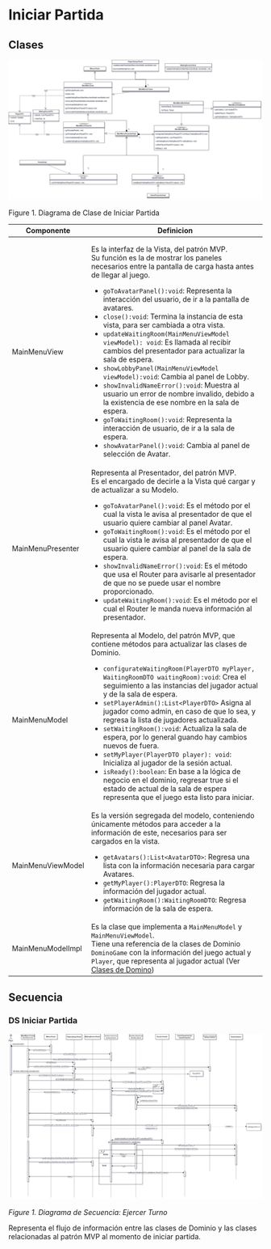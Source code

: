 # Iniciar Partida

## Clases

![Figure1](/docs/imgs/CD_iniciar_partida.png)

Figure 1. Diagrama de Clase de Iniciar Partida

| Componente        | Definicion                                                                                                                                                                                                                                                                                                                                                                                                                                                                                                                                                                                                                                                                                                                                                                                                                                                                                                                                                 |
| ----------------- | ---------------------------------------------------------------------------------------------------------------------------------------------------------------------------------------------------------------------------------------------------------------------------------------------------------------------------------------------------------------------------------------------------------------------------------------------------------------------------------------------------------------------------------------------------------------------------------------------------------------------------------------------------------------------------------------------------------------------------------------------------------------------------------------------------------------------------------------------------------------------------------------------------------------------------------------------------------- |
| MainMenuView      | <p>Es la interfaz de la Vista, del patrón MVP. <br>Su función es la de mostrar los paneles necesarios entre la pantalla de carga hasta antes de llegar al juego.</p><ul><li>`goToAvatarPanel():void`: Representa la interacción del usuario, de ir a la pantalla de avatares.</li><li>`close():void`: Termina la instancia de esta vista,  para ser cambiada a otra vista.</li><li>`updateWaitingRoom(MainMenuViewModel viewModel): void`: Es llamada al recibir cambios del presentador para actualizar la sala de espera.</li><li>`showLobbyPanel(MainMenuViewModel viewModel):void`: Cambia al panel de Lobby.</li><li>`showInvalidNameError():void`: Muestra al usuario un error de nombre invalido, debido a la existencia de ese nombre en la sala de espera.</li><li>`goToWaitingRoom():void`: Representa la interacción de usuario, de ir a la sala de espera.</li><li>`showAvatarPanel():void`: Cambia al panel de selección de Avatar.</li></ul> |
| MainMenuPresenter | Representa al Presentador, del patrón MVP. <br> Es el encargado de decirle a la Vista qué cargar y de actualizar a su Modelo. <ul><li>`goToAvatarPanel():void`: Es el método por el cual la vista le avisa al presentador de que el usuario quiere cambiar al panel Avatar.</li><li>`goToWaitingRoom():void`: Es el método por el cual la vista le avisa al presentador de que el usuario quiere cambiar al panel de la sala de espera.</li><li>`showInvalidNameError():void`: Es el método que usa el Router para avisarle al presentador de que no se puede usar el nombre proporcionado.</li><li>`updateWaitingRoom():void`: Es el método por el cual el Router le manda nueva información al presentador. </li></ul>                                                                                                                                                                                                                                   |
| MainMenuModel     | Representa al Modelo, del patrón MVP, que contiene métodos para actualizar las clases de Dominio.  <ul><li>`configurateWaitingRoom(PlayerDTO myPlayer, WaitingRoomDTO waitingRoom):void`: Crea el seguimiento a las instancias del jugador actual y de la sala de espera.</li><li>`setPlayerAdmin():List<PlayerDTO>` Asigna al jugador como admin, en caso de que lo sea, y regresa la lista de jugadores actualizada.</li><li>`setWaitingRoom():void`: Actualiza la sala de espera, por lo general guando hay cambios nuevos de fuera.</li><li>`setMyPlayer(PlayerDTO player): void`: Inicializa al jugador de la sesión actual.</li><li>`isReady():boolean`: En base a la lógica de negocio en el dominio, regresar true si el estado de actual de la sala de espera representa que el juego esta listo para iniciar.</li></ul>                                                                                                                          |
| MainMenuViewModel | Es la versión segregada del modelo, conteniendo únicamente métodos para acceder a la información de este, necesarios para ser cargados en la vista. <ul><li>`getAvatars():List<AvatarDTO>`: Regresa una lista con la información necesaria para cargar Avatares.</li><li>`getMyPlayer():PlayerDTO`: Regresa la información del jugador actual.</li><li>`getWaitingRoom():WaitingRoomDTO`: Regresa información de la sala de espera.</li></ul>                                                                                                                                                                                                                                                                                                                                                                                                                                                                                                              |
| MainMenuModelImpl | Es la clase que implementa a `MainMenuModel` y `MainMenuViewModel`.<br>Tiene una referencia de la clases de Dominio `DominoGame` con la información del juego actual y `Player`, que representa al jugador actual (Ver [Clases de Domino](/docs/diagrams/DD_client.md))                                                                                                                                                                                                                                                                                                                                                                                                                                                                                                                                                                                                                                                                                    |

## Secuencia

### DS Iniciar Partida

![Figure1](/docs/imgs/SD_iniciar_partida.png)

_Figure 1. Diagrama de Secuencia: Ejercer Turno_

Representa el flujo de información entre las clases de Dominio y las clases relacionadas al patrón MVP al momento de iniciar partida.
